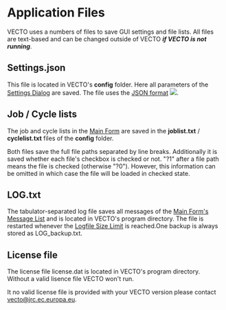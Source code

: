 Application Files
=================


VECTO uses a numbers of files to save GUI settings and file lists. All files are text-based and can be changed outside of VECTO ***if VECTO is not running***.


Settings.json
-------------

This file is located in VECTO's **config** folder. Here all parameters of the [Settings Dialog](#settings) are saved. The file uses the [JSON format](http://en.wikipedia.org/wiki/JSON)
![](pics/external-icon%2012x12.png).


Job / Cycle lists
-----------------

The job and cycle lists in the [Main Form](#main-form) are saved in the **joblist.txt** / **cyclelist.txt** files of the **config** folder.

Both files save the full file paths separated by line breaks. Additionally it is saved whether each file's checkbox is checked or not. "?1" after a file path means the file is checked (otherwise "?0"). However, this information can be omitted in which case the file will be loaded in checked state.


LOG.txt
-------

The tabulator-separated log file saves all messages of the [Main Form's Message List](#main-form) and is located in VECTO's program directory. The file is restarted whenever the [Logfile Size Limit](#settings) is reached.One backup is always stored as LOG\_backup.txt.


License file
------------

The license file license.dat is located in VECTO's program directory. Without a valid lisence file VECTO won't run.

It no valid license file is provided with your VECTO version please contact <vecto@jrc.ec.europa.eu>.
